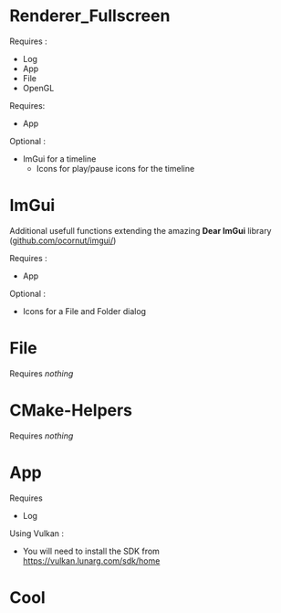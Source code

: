 # Renderer_Fullscreen

Requires :
  - Log
  - App
  - File
  - OpenGL

Requires:
  - App

Optional :
  - ImGui for a timeline
    - Icons for play/pause icons for the timeline

# ImGui
Additional usefull functions extending the amazing **Dear ImGui** library ([github.com/ocornut/imgui/](https://github.com/ocornut/imgui/))

Requires :
  - App

Optional :
  - Icons for a File and Folder dialog

# File

Requires *nothing*

# CMake-Helpers

Requires *nothing*

# App

Requires
  - Log

Using Vulkan :
  - You will need to install the SDK from https://vulkan.lunarg.com/sdk/home

# Cool
